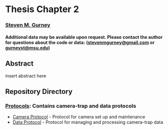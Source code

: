# Thesis Chapter 2

### [Steven M. Gurney](https://linktr.ee/gurneyst)

#### Additional data may be available upon request. Please contact the author for questions about the code or data: (stevenmgurney@gmail.com or gurneyst@msu.edu)

## Abstract

insert abstract here

## Repository Directory

### [Protocols](./Protocols): Contains camera-trap and data protocols
*  [Camera Protocol](./Protocols/Protocol_Cameras.pdf) - Protocol for camera set up and maintenance
*  [Data Protocol](./Protocols/Protocol_Data.pdf) - Protocol for managing and processing camera-trap data
